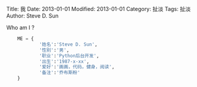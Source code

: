 Title: 我
Date: 2013-01-01
Modified: 2013-01-01
Category: 扯淡
Tags: 扯淡
Author: Steve D. Sun

Who am I ?

```python
    ME = {
            '姓名':'Steve D. Sun',
            '性别':'男',
            '职业':'Python后台开发',
            '出生':'1987-x-xx',
            '爱好':'画画，代码，健身，阅读',
            '备注':'乔布斯粉'
    }
```

